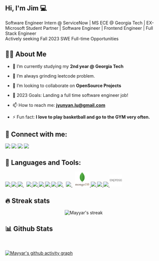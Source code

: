 ## Hi, I'm Jim :computer: 
Software Engineer Intern @ ServiceNow | MS ECE @ Georgia Tech | EX-Microsoft Student Partner | Software Engineer | Frontend Engineer | Full Stack Engineer 
<br>
Actively seeking Fall 2023 SWE Full-time Opportunities

## 🙋‍♂️ About Me

- 🔭 I’m currently studying my **2nd year @ Georgia Tech**

- 🌱 I’m always grinding leetcode problem.

- 👯 I’m looking to collaborate on **OpenSource Projects**

- 🥅 2023 Goals: Landing a full time software engineer job!

- 📫 How to reach me: **jyunyan.lu@gmail.com**

- ⚡ Fun fact: **I love to play basketball and go to the GYM very often.**

## 🔗 Connect with me:
<p align="left">

<a href = "https://www.linkedin.com/in/jyun-yan-lu/"><img src="https://img.icons8.com/fluent/48/000000/linkedin.png"/></a>
<a href = "https://www.instagram.com/__jimlu/"><img src="https://img.icons8.com/fluent/48/000000/instagram-new.png"/></a>
<a href = "https://twitter.com/"><img src="https://img.icons8.com/fluent/48/000000/twitter.png"/></a>
<a href = "https://www.youtube.com/"><img src="https://img.icons8.com/color/48/000000/youtube-play.png"/></a>

</p>

## 🚀 Languages and Tools:

<p align="left"> 
    <a href="https://www.python.org" target="_blank"> <img src="https://img.icons8.com/color/48/000000/python.png"/> </a>
    <a href="https://www.java.com" target="_blank"> <img src="https://img.icons8.com/color/48/000000/java-coffee-cup-logo.png"/> </a>
    <a style="padding-right:8px;" href="https://www.cprogramming.com/" target="_blank"> <img src="https://img.icons8.com/color/48/000000/c-programming.png"/> </a>
    <a href="https://reactjs.org/" target="_blank"> <img src="https://img.icons8.com/color/48/000000/react-native.png"/> </a>
    <a href="https://developer.mozilla.org/en-US/docs/Web/JavaScript" target="_blank"> <img src="https://img.icons8.com/color/48/000000/javascript.png"/> </a> 
    <a href="https://www.w3.org/html/" target="_blank"> <img src="https://img.icons8.com/color/48/000000/html-5.png"/> </a> 
    <a href="https://www.w3schools.com/css/" target="_blank"> <img src="https://img.icons8.com/color/48/000000/css3.png"/> </a> 
    <a href="https://getbootstrap.com" target="_blank"> <img src="https://img.icons8.com/color/48/000000/bootstrap.png"/> </a> 
    <a style="padding-right:8px;" href="https://nodejs.org" target="_blank"> <img src="https://img.icons8.com/color/48/000000/nodejs.png"/> </a> 
    <a style="padding-right:8px;" href="https://www.mysql.com/" target="_blank"> <img src="https://img.icons8.com/fluent/50/000000/mysql-logo.png"/> </a>
    <a href="https://www.mongodb.com/" target="_blank"> <img src="https://raw.githubusercontent.com/devicons/devicon/master/icons/mongodb/mongodb-original-wordmark.svg" alt="mongodb" width="48" height="48"/> </a> 
    <a href="https://firebase.google.com/" target="_blank"> <img src="https://img.icons8.com/color/48/000000/firebase.png"/> </a> 
    <a href="https://git-scm.com/" target="_blank"> <img src="https://img.icons8.com/color/48/000000/git.png"/> </a> 
    <a href="https://redux.js.org" target="_blank"> <img src="https://img.icons8.com/color/48/000000/redux.png"/> </a>
    <a href="https://expressjs.com" target="_blank"> <img src="https://raw.githubusercontent.com/devicons/devicon/master/icons/express/express-original-wordmark.svg" alt="express" width="40" height="40"/> </a>
</p>

## 🔥 Streak stats

<!-- GitHub Readme Streak Stats - https://github.com/DenverCoder1/github-readme-streak-stats -->
<p align="center">
        <img title="🔥 Get streak stats for your profile at git.io/streak-stats" alt="Mayyar's streak" src="https://github-readme-streak-stats.herokuapp.com/?user=mayyar&theme=black-ice&hide_border=true&stroke=0000&background=060A0CD0"/>
    
</p>

## 📊 Github Stats

<br/>

[![Mayyar's github activity graph](https://activity-graph.herokuapp.com/graph?username=mayyar&theme=react-dark)](https://github.com/ashutosh00710/github-readme-activity-graph)

